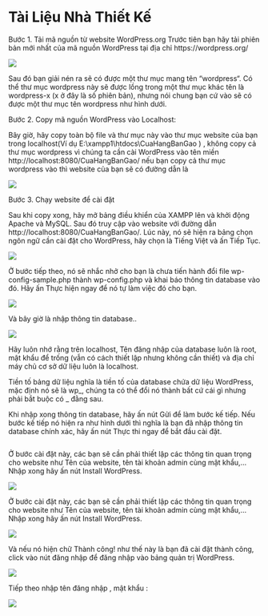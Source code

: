 ﻿<p><H1>Tài Liệu Nhà Thiết Kế</H1></p>
<p>Bước 1. Tải mã nguồn từ website WordPress.org
Trước tiên bạn hãy tải phiên bản mới nhất của mã nguồn WordPress tại địa chỉ https://wordpress.org/
</p>
<p><img src="https://scontent.fdad3-2.fna.fbcdn.net/v/t34.0-12/20067843_787720798065558_370997232_n.png?oh=14938eb4dce91a57e8fcfa82f727ddfd&oe=596C7D38 "></p>
<p>Sau đó bạn giải nén ra sẽ có được một thư mục mang tên “wordpress“. Có thể thư mục wordpress này sẽ được lồng trong một thư mục khác tên là wordpress-x (x ở đây là số phiên bản), nhưng nói chung bạn cứ vào sẽ có được một thư mục tên wordpress như hình dưới.</p>
<p>Bước 2. Copy mã nguồn WordPress vào Localhost:</p>
<p>Bây giờ, hãy copy toàn bộ file và thư mục này vào thư mục website của bạn trong localhost(Ví dụ E:\xampp1\htdocs\CuaHangBanGao )  , không copy cả thư mục wordpress vì chúng ta cần cài WordPress vào tên miền  http://localhost:8080/CuaHangBanGao/ nếu bạn copy cả thư mục wordpress vào thì website của bạn sẽ có đường dẫn là  </p>
<p><img src="https://scontent.fdad3-2.fna.fbcdn.net/v/t34.0-12/20121065_787721991398772_1869084018_n.png?oh=438e474347fbf49cca7a1445047346d3&oe=596CA11F"></p>
<p>Bước 3. Chạy website để cài đặt</p>
<p>Sau khi copy xong, hãy mở bảng điều khiển của XAMPP lên và khởi động Apache và MySQL. Sau đó truy cập vào website với đường dẫn  http://localhost:8080/CuaHangBanGao/.
Lúc này, nó sẽ hiện ra bảng chọn ngôn ngữ cần cài đặt cho WordPress, hãy chọn là Tiếng Việt và ấn Tiếp Tục.
</p>
<p><img src="https://scontent.fdad3-2.fna.fbcdn.net/v/t34.0-12/20068302_787723491398622_742241607_n.png?oh=281416b1b485ac202e096a7ffb947ff6&oe=596C5873"></p>
<p>Ở bước tiếp theo, nó sẽ nhắc nhở cho bạn là chưa tiến hành đổi file wp-config-sample.php thành wp-config.php và khai báo thông tin database vào đó. Hãy ấn  Thực hiện ngay để nó tự làm việc đó cho bạn.</p>
<p><img src="https://scontent.fdad3-2.fna.fbcdn.net/v/t34.0-12/20121016_787724008065237_333463038_n.png?oh=130a10594313cfef26833b38ac6260c7&oe=596C59B6"></p>
<p>Và bây giờ là nhập thông tin database..</p>
<p><img src="https://scontent.fdad3-2.fna.fbcdn.net/v/t34.0-12/20134509_787724904731814_2065028165_n.png?oh=dbdc5231d6ff331c396ee458f33c9be1&oe=596C9012"></p>
<p>Hãy luôn nhớ rằng trên localhost, Tên đăng nhập của database luôn là root, mật khẩu để trống (vẫn có cách thiết lập nhưng không cần thiết) và địa chỉ máy chủ cơ sở dữ liệu luôn là localhost.</p>
<p>Tiền tố bảng dữ liệu nghĩa là tiền tố của database chứa dữ liệu WordPress, mặc định nó sẽ là wp_, chúng ta có thể đổi nó thành bất cứ cái gì nhưng phải bắt buộc có _ đằng sau.</p>
<p>Khi nhập xong thông tin database, hãy ấn nút Gửi để làm bước kế tiếp. Nếu bước kế tiếp nó hiện ra như hình dưới thì nghĩa là bạn đã nhập thông tin database chính xác, hãy ấn nút Thực thi ngay để bắt đầu cài đặt.</p>
<p><img src "https://scontent.fdad3-2.fna.fbcdn.net/v/t34.0-12/20120900_787728068064831_1497355972_n.png?oh=2154ae15978a2aa70a650a63bfcc6d0c&oe=596C42A8"></p>
<p>Ở bước cài đặt này, các bạn sẽ cần phải thiết lập các thông tin quan trọng cho website như Tên của website, tên tài khoản admin cùng mật khẩu,…Nhập xong hãy ấn nút Install WordPress.</p>
<p> <img src ="https://scontent.fdad3-2.fna.fbcdn.net/v/t34.0-12/20121100_787726534731651_851084774_n.png?oh=aa612ac31462a8eef658cc506d95822f&oe=596C18F2"></p>
<p>Ở bước cài đặt này, các bạn sẽ cần phải thiết lập các thông tin quan trọng cho website như Tên của website, tên tài khoản admin cùng mật khẩu,…Nhập xong hãy ấn nút Install WordPress.</p>
<p> <img src="https://scontent.fdad3-2.fna.fbcdn.net/v/t34.0-12/20134697_787729284731376_33122939_n.png?oh=a3231f6fa4a21e1ad2ee062ec878b48c&oe=596C21B9"></p>
<p>Và nếu nó hiện chữ Thành công! như thế này là bạn đã cài đặt thành công, click vào nút đăng nhập để đăng nhập vào bảng quản trị WordPress.</p>
<p><img src ="https://scontent.fdad3-2.fna.fbcdn.net/v/t34.0-12/20067624_787730734731231_1704392644_n.png?oh=412ef6efe6290e9b78edf9e2e8b0672d&oe=596C8CCA"></p>
<p>Tiếp theo nhập tên đăng nhập , mật khẩu :</p>
<p><img src ="https://scontent.fdad3-2.fna.fbcdn.net/v/t34.0-12/20120819_787731031397868_930804096_n.png?oh=4b1654eb0f985b43b54a7cbc8f7a0aaa&oe=596C5EA6"></p>

